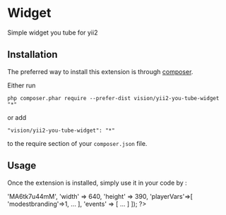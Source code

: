 Widget
======
Simple widget you tube for yii2

Installation
------------

The preferred way to install this extension is through [composer](http://getcomposer.org/download/).

Either run

```
php composer.phar require --prefer-dist vision/yii2-you-tube-widget "*"
```

or add

```
"vision/yii2-you-tube-widget": "*"
```

to the require section of your `composer.json` file.


Usage
-----

Once the extension is installed, simply use it in your code by  :


<?= \vision\ytbwidget\YouTube::widget([
    'videoId' => 'MA6tk7u44mM',
    'width' => 640,
    'height' => 390,
    'playerVars'=>[
        'modestbranding'=>1,
        ...
    ],
    'events' => [
    ...
    ]
]); ?>